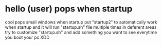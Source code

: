 # hello (user) pops when startup
cool pops small windows when startup
put "startup2" to automatically work when startup and it will run "startup.sh" file multiple times in deferent areas
try to customize "startup.sh" and add something you want to see everytime you boot your pc XDD
